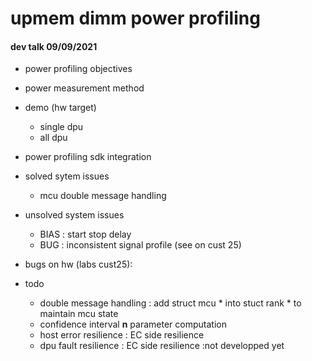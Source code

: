 # upmem dimm power profiling


#### dev talk 09/09/2021

* power profiling objectives
* power measurement method
* demo (hw target)
  * single dpu
  * all dpu
  
* power profiling sdk integration

* solved sytem issues 
  * mcu double message handling

* unsolved system issues
  * BIAS : start stop delay
  * BUG : inconsistent signal profile (see on cust 25)

* bugs on hw (labs cust25):

* todo
   * double message handling : add struct mcu * into stuct rank * to maintain mcu state
   * confidence interval **n** parameter computation
   * host error resilience : EC side resilience
   * dpu fault  resilience : EC side resilience :not developped yet



